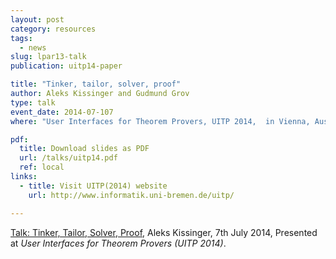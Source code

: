 ```yaml
---
layout: post
category: resources
tags:
  - news
slug: lpar13-talk
publication: uitp14-paper

title: "Tinker, tailor, solver, proof"
author: Aleks Kissinger and Gudmund Grov
type: talk
event_date: 2014-07-107
where: "User Interfaces for Theorem Provers, UITP 2014,  in Vienna, Austria"

pdf:
  title: Download slides as PDF
  url: /talks/uitp14.pdf
  ref: local
links:
  - title: Visit UITP(2014) website
    url: http://www.informatik.uni-bremen.de/uitp/

---
```

<a href="talks/uitp14.pdf"> Talk: Tinker, Tailor, Solver, Proof</a>, Aleks Kissinger, 7th July 2014, Presented at _User Interfaces for Theorem Provers (UITP 2014)_. 
